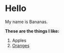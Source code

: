 # Hello

My name is Bananas.

**These are the things I like:**

1. Apples
2. [Oranges](http://oranges.com)
